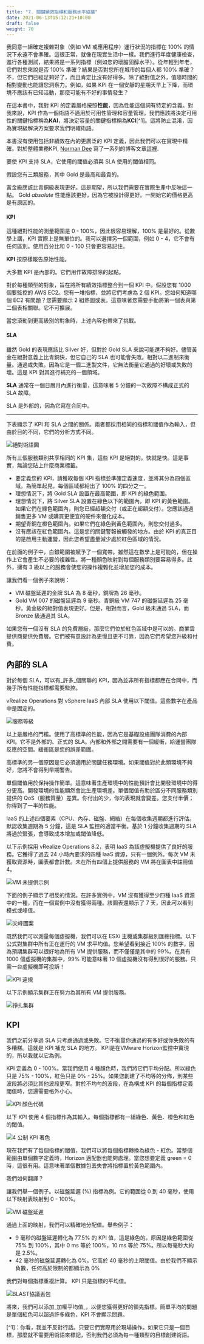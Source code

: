 ```yaml
---
title: "7. 關鍵績效指標和服務水平協議"
date: 2021-06-13T15:12:21+10:00
draft: false
weight: 70
---
```


我同意一組確定複雜對象（例如 VM 或應用程序）運行狀況的指標在 100% 的情況下永遠不會準確。這很正常，就像在現實生活中一樣。我們進行年度健康檢查，進行各種測試，結果將是一系列指標（例如您的壞膽固醇水平）。從年輕到年老，它們對您來說是否 100% 準確？結果是否對您所在城市的每個人都 100% 準確？不，但它們已經足夠好了，而且肯定比沒有好得多。除了絕對值之外，值隨時間的相對變動也能讓您洞察力。例如，如果 KPI 在一個安靜的星期天早上下降，而環境不應該有已知活動，那麼可能有不好的事情發生？

在這本書中，我對 KPI 的定義嚴格按照**性能**，因為性能這個詞有特定的含義。對我來說，KPI 作為一個術語不適用於可用性管理和容量管理。我們應該將決定可用性的關鍵指標稱為**KAI**，將決定容量的關鍵指標稱為**KCI**[^1]。這將防止混淆，因為實現級解決方案要求我們明確術語。

本書沒有使用包括非績效在內的更廣泛的 KPI 定義，因此我們可以在實現中精確。對於整體業務KPI, [Norman Dee](https://blogs.vmware.com/services-education-insights/author/ndee) 寫了一系列的博客文章[這裡](https://blogs.vmware.com/services-education-insights/2020/05/getting-started-with-kpis-and-metrics-part-1-their-importance-and-value.html).

要使 KPI 支持 SLA，它使用的閾值必須與 SLA 使用的閾值相同。

假設您有三類服務，其中 Gold 是最高和最貴的。

黃金級應該比青銅級表現更好。這是期望，所以我們需要在實際生產中反映這一點。 Gold _absolute_ 性能應該更好，因為它被設計得更好。一開始它的價格更高是有原因的。

#### KPI

這種絕對性能的測量範圍是 0 - 100%，因此很容易理解，100% 是最好的。從數學上講，KPI 實際上是無單位的。我可以選擇另一個範圍，例如 0 - 4，它不會有任何區別。使用百分比和 0 - 100 只會更容易記住。

**KPI** 按原樣報告原始性能。

大多數 KPI 是內部的。它們用作故障排除的起點。

對於每種類型的對象，旨在將所有績效指標整合到一個 KPI 中。假設您有 1000 個要監控的 AWS EC2。您有一堆指標，並將它們考慮為 2 個 KPI。您如何知道哪個 EC2 有問題？您需要顯示 2 組熱圖或表。這意味著您需要手動將第一個表與第二個表相關聯。它不可擴展。

當您滾動到更高級別的對象時，上述內容也帶來了挑戰。

#### SLA

雖然 Gold 的表現應該比 Silver 好，但對於 Gold SLA 來說可能還不夠好。儘管黃金在絕對意義上比青銅快，但它自己的 SLA 也可能會失敗。相對以二進制來衡量。通過或失敗。因為它是一個二進製文件，它無法衡量它通過的好壞或失敗的壞。這是 KPI 對其進行補充的一個領域。

**SLA** 通常在一個日曆月內進行衡量，這意味著 5 分鐘的一次故障不構成正式的 SLA 故障。

SLA 是外部的，因為它寫在合同中。

-----

下表顯示了 KPI 和 SLA 之間的關係。兩者都採用相同的指標和閾值作為輸入，但由於目的不同，它們的分析方式不同。

![絕對術語圖](1.2.7-fig-1.png)

所有三個服務類別共享相同的 KPI 集，這些 KPI 是絕對的。快就是快。這是事實，無論您貼上什麼商業標籤。

- 要定義您的 KPI，請獲取每個 KPI 指標並準確定義速度，並將其分為四個區域。為簡單起見，每個區域都給出了 100% 的四分之一。
- 理想情況下，將 Gold SLA 設置在最高範圍，即 KPI 的綠色範圍。
- 理想情況下，將 Silver SLA 設置在綠色以下的範圍內，即 KPI 的黃色範圍。如果它們在綠色範圍內，則您已經超額交付（或正在超額交付）。您應該通過銷售更多 VM 或購買更便宜的硬件來優化成本。
- 期望青銅在橙色範圍內。如果它們在綠色到黃色範圍內，則您交付過多。
- 沒有應該在紅色範圍內。這是您的關鍵警報被觸發的地方。由於 KPI 的真正目的是啟用主動運營，因此您希望盡量減少處於紅色區域的情況。

在前面的例子中，白銀範圍被賦予了一個寬帶。雖然這在數學上是可能的，但在操作上它會產生不必要的複雜性。將一種顏色映射到每個服務類別要容易得多。此外，擁有 3 級以上的服務會使您的操作複雜化並增加您的成本。

讓我們看一個例子來說明：

- VM 磁盤延遲的金牌 SLA 為 8 毫秒，銅牌為 26 毫秒。
- Gold VM 007 的磁盤延遲為 9 毫秒。青銅級 VM 747 的磁盤延遲為 25 毫秒。黃金級的絕對值表現更好。但是，相對而言，Gold 級未通過 SLA，而 Bronze 級通過其 SLA。

如果您有一個沒有 SLA 的免費層級，那麼它們位於紅色區域中是可以的。商業雲提供商提供免費層。它們被有意設計為更慢且更不可靠，因為它們希望您升級和付費。

## 內部的 SLA

對於每個 SLA，可以有_許多_個關聯的 KPI，因為並非所有指標都應在合同中，而幾乎所有性能指標都需要監控。

vRealize Operations 對 vSphere IaaS 內部 SLA 使用以下閾值。這些數字在產品中是固定的。

![服務等級](1.2.7-fig-2.png)

以上是嚴格的門檻。使用了高標準的性能，因為它是基礎設施團隊消費的內部 KPI。它不是外部的、正式的 SLA。內部和外部之間需要有一個緩衝，給運營團隊反應的空間。緩衝區是您的誤差範圍。

高標準的另一個原因是它必須適用於關鍵任務環境。如果閾值對於此類環境不夠好，您將不會得到早期警告。

單個閾值用於保持操作簡單。這意味著生產環境中的性能預計會比開發環境中的得分更高。開發環境的性能顯然會比生產環境差。單個閾值有助於區分不同服務類別提供的 QoS（服務質量）差異。你付出的少，你的表現就會變差。您支付半價；你得到了一半的性能。

IaaS 的上述四個要素（CPU、內存、磁盤、網絡）在每個收集週期都進行評估。默認收集週期為 5 分鐘，這是 SLA 監控的適當平衡。基於 1 分鐘收集週期的 SLA 將過於緊張，會導致成本增加或閾值降低。

以下示例採用 vRealize Operations 8.2，表明 IaaS 為該虛擬機提供了良好的服務。它獲得了過去 24 小時內要求的四種 IaaS 資源，只有一個例外。每次 VM 未獲取資源時，圖表都會計數。未在所有四個上提供服務的 VM 將在圖表中註冊值 4。

![VM 未提供示例](1.2.7-fig-3.png)

下面的例子顯示了相反的情況。在許多實例中，VM 沒有獲得至少四種 IaaS 資源中的一種，而在一個實例中沒有獲得兩種。該圖表還顯示了 7 天，因此可以看到模式或峰值。

![尖峰圖案](1.2.7-fig-4.png)

既然我們可以測量每個虛擬機，我們可以在 ESXi 主機或集群級別匯總指標。以下公式對集群中所有正在運行的 VM 求平均值。您希望看到接近 100% 的數字，因為預期集群可以很好地為所有 VM 提供服務，而不僅僅是其中的 99%。在具有 1000 個虛擬機的集群中，99% 可能意味著 10 個虛擬機沒有得到很好的服務。只需一台虛擬機即可投訴！

![KPI 違規](1.2.7-fig-5.png)

以下示例顯示集群正在努力為其所有 VM 提供服務。

![掙扎集群](1.2.7-fig-6.png)

## KPI

我們之前分享過 SLA 只考慮通過或失敗。它不衡量你通過的有多好或你失敗的有多糟糕。這就是 KPI 補充 SLA 的地方。 KPI是在VMware Horizo​​​​n監控中實現的，所以我就以它為例。

KPI 定義為 0 - 100%。當我們使用 4 種顏色時，我們將它們平均分配。所以綠色只是 75% - 100%，紅色只是 0% - 25%。如果您創建了不均等的分佈，則某些波段將必須比其他波段更窄。對於不均勻的波段，在為構成 KPI 的每個指標定義閾值時，您還需要格外小心。

![KPI 顏色代碼](1.2.7-fig-7.png)

以下 KPI 使用 4 個指標作為其輸入。每個指標都有一組綠色、黃色、橙色和紅色的閾值。

![4 公制 KPI 著色](1.2.7-fig-8.png)

現在我們有了每個指標的閾值，我們可以將每個指標轉換為綠色 - 紅色。當整個範圍由單個數字定義時，Horizo​​​​n 適配器也能夠處理。當您想要定義 green = 0 時，這很有用。這意味著單個數據包丟失會將指標置於黃色範圍內。

我們如何翻譯？

讓我們舉一個例子。以磁盤延遲 (%) 指標為例。它的範圍從 0 到 40 毫秒，使用以下映射表映射到 0 - 100%。

![VM 磁盤延遲](1.2.7-fig-9.png)

通過上面的映射，我們可以精確地分配值。舉些例子：

- 9 毫秒的磁盤延遲轉化為 77.5% 的 KPI 值，這是綠色的。原因是綠色範圍從 75% 到 100%，其中 0 ms 等於 100%，10 ms 等於 75%。所以每毫秒大約是 2.5%。
- 42 毫秒的磁盤延遲轉化為 0%。它高於 40 毫秒的上限閾值。由於我們不顯示負數，任何高於限制的都顯示為 0%

我們對每個指標重複計算。 KPI 只是指標的平均值。

![BLAST協議丟包](1.2.7-fig-10.png)

將來，我們可以添加_加權平均值_，以便您獲得更好的領先指標。簡單平均的問題是單個紅色可以超過許多綠色，KPI 不會顯示問題。

[^1]：你看，我並不反對行話。只要它們實際用於現場操作。如果它只是一個目標，那麼就不需要用術語來標記，否則我們必須為每一種類型的目標創建術語。